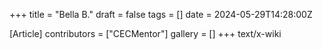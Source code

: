 +++
title = "Bella B."
draft = false
tags = []
date = 2024-05-29T14:28:00Z

[Article]
contributors = ["CECMentor"]
gallery = []
+++
text/x-wiki